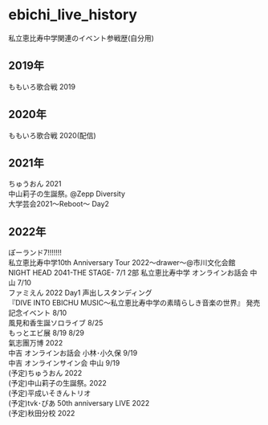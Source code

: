 # ebichi_live_history
私立恵比寿中学関連のイベント参戦歴(自分用)  
## 2019年
ももいろ歌合戦 2019
## 2020年
ももいろ歌合戦 2020(配信)
## 2021年
ちゅうおん 2021  
中山莉子の生誕祭｡ @Zepp Diversity  
大学芸会2021～Reboot～ Day2
## 2022年
ぽーランド7!!!!!!!  
私立恵比寿中学10th Anniversary Tour 2022～drawer～@市川文化会館  
NIGHT HEAD 2041-THE STAGE- 7/1 2部
私立恵比寿中学 オンラインお話会 中山 7/10  
ファミえん 2022 Day1 声出しスタンディング  
『DIVE INTO EBICHU MUSIC～私立恵比寿中学の素晴らしき音楽の世界』 発売記念イベント 8/10   
風見和香生誕ソロライブ 8/25  
もっとエビ展  8/19 8/29  
氣志團万博 2022  
中吉 オンラインお話会 小林･小久保 9/19  
中吉 オンラインサイン会 中山 9/19  
(予定)ちゅうおん 2022  
(予定)中山莉子の生誕祭｡ 2022  
(予定)平成いそきんトリオ  
(予定)tvk･ぴあ 50th anniversary LIVE 2022  
(予定)秋田分校 2022

